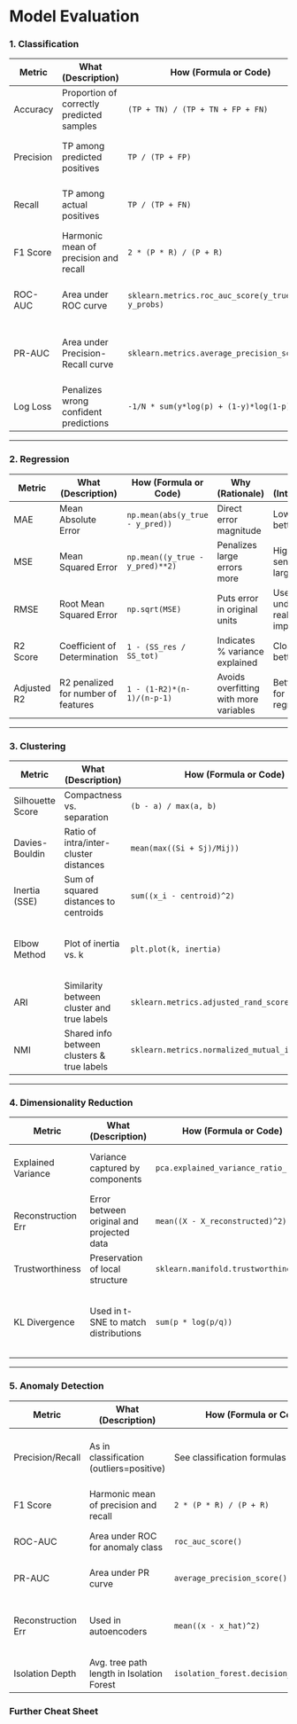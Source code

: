 # Model Evaluation

### 1. Classification

| Metric    | What (Description)                        | How (Formula or Code)                            | Why (Rationale)                                 | So What (Interpretation)                         |
| --------- | ----------------------------------------- | ------------------------------------------------ | ----------------------------------------------- | ------------------------------------------------ |
| Accuracy  | Proportion of correctly predicted samples | `(TP + TN) / (TP + TN + FP + FN)`                | Simple overview of performance                  | High accuracy means most predictions are correct |
| Precision | TP among predicted positives              | `TP / (TP + FP)`                                 | Measures exactness, useful when FP is costly    | High precision = low false alarms                |
| Recall    | TP among actual positives                 | `TP / (TP + FN)`                                 | Measures completeness, useful when FN is costly | High recall = low false negatives                |
| F1 Score  | Harmonic mean of precision and recall     | `2 * (P * R) / (P + R)`                          | Balances precision and recall                   | Good for imbalanced classes                      |
| ROC-AUC   | Area under ROC curve                      | `sklearn.metrics.roc_auc_score(y_true, y_probs)` | Threshold independent measure of separability   | Higher = better distinction between classes      |
| PR-AUC    | Area under Precision-Recall curve         | `sklearn.metrics.average_precision_score()`      | Focused on imbalanced datasets                  | More informative than ROC in imbalanced cases    |
| Log Loss  | Penalizes wrong confident predictions     | `-1/N * sum(y*log(p) + (1-y)*log(1-p))`          | Confidence-aware measure                        | Lower = better calibrated predictions            |

***

### 2. Regression

| Metric      | What (Description)                  | How (Formula or Code)           | Why (Rationale)                        | So What (Interpretation)                   |
| ----------- | ----------------------------------- | ------------------------------- | -------------------------------------- | ------------------------------------------ |
| MAE         | Mean Absolute Error                 | `np.mean(abs(y_true - y_pred))` | Direct error magnitude                 | Lower MAE = better accuracy                |
| MSE         | Mean Squared Error                  | `np.mean((y_true - y_pred)**2)` | Penalizes large errors more            | Higher sensitivity to large errors         |
| RMSE        | Root Mean Squared Error             | `np.sqrt(MSE)`                  | Puts error in original units           | Useful for understanding real-world impact |
| R2 Score    | Coefficient of Determination        | `1 - (SS_res / SS_tot)`         | Indicates % variance explained         | Closer to 1 = better model                 |
| Adjusted R2 | R2 penalized for number of features | `1 - (1-R2)*(n-1)/(n-p-1)`      | Avoids overfitting with more variables | Better metric for multivariate regression  |

***

### 3. Clustering

| Metric           | What (Description)                         | How (Formula or Code)                            | Why (Rationale)                         | So What (Interpretation)         |
| ---------------- | ------------------------------------------ | ------------------------------------------------ | --------------------------------------- | -------------------------------- |
| Silhouette Score | Compactness vs. separation                 | `(b - a) / max(a, b)`                            | Measures cluster quality                | Close to 1 = well-clustered      |
| Davies-Bouldin   | Ratio of intra/inter-cluster distances     | `mean(max((Si + Sj)/Mij))`                       | Lower = better separated clusters       | Lower DBI = better clustering    |
| Inertia (SSE)    | Sum of squared distances to centroids      | `sum((x_i - centroid)^2)`                        | Evaluates compactness                   | Lower inertia = tighter clusters |
| Elbow Method     | Plot of inertia vs. k                      | `plt.plot(k, inertia)`                           | Helps choose optimal number of clusters | Elbow point = best k             |
| ARI              | Similarity between cluster and true labels | `sklearn.metrics.adjusted_rand_score()`          | Adjusts for chance                      | Closer to 1 = better agreement   |
| NMI              | Shared info between clusters & true labels | `sklearn.metrics.normalized_mutual_info_score()` | Scales from 0 to 1                      | Higher = better match            |

***

### 4. Dimensionality Reduction

| Metric             | What (Description)                        | How (Formula or Code)                | Why (Rationale)                                  | So What (Interpretation)                         |
| ------------------ | ----------------------------------------- | ------------------------------------ | ------------------------------------------------ | ------------------------------------------------ |
| Explained Variance | Variance captured by components           | `pca.explained_variance_ratio_`      | Measures how much info is retained               | Higher = better preservation of structure        |
| Reconstruction Err | Error between original and projected data | `mean((X - X_reconstructed)^2)`      | Measures loss of information                     | Lower = better fidelity                          |
| Trustworthiness    | Preservation of local structure           | `sklearn.manifold.trustworthiness()` | Measures local relationships                     | Higher = better local mapping                    |
| KL Divergence      | Used in t-SNE to match distributions      | `sum(p * log(p/q))`                  | Measures divergence between high-dim and low-dim | Lower = better preservation of density structure |

***

### 5. Anomaly Detection

| Metric             | What (Description)                        | How (Formula or Code)                  | Why (Rationale)                            | So What (Interpretation)                        |
| ------------------ | ----------------------------------------- | -------------------------------------- | ------------------------------------------ | ----------------------------------------------- |
| Precision/Recall   | As in classification (outliers=positive)  | See classification formulas            | Imbalanced problems; need specific metrics | High = correct detection of anomalies           |
| F1 Score           | Harmonic mean of precision and recall     | `2 * (P * R) / (P + R)`                | Balances detection accuracy                | Higher = better anomaly detection               |
| ROC-AUC            | Area under ROC for anomaly class          | `roc_auc_score()`                      | Measures rank ordering                     | Higher = better separation of anomalies         |
| PR-AUC             | Area under PR curve                       | `average_precision_score()`            | Better for skewed data                     | High = better precision-recall trade-off        |
| Reconstruction Err | Used in autoencoders                      | `mean((x - x_hat)^2)`                  | High = potential anomaly                   | Identify anomalies by high reconstruction error |
| Isolation Depth    | Avg. tree path length in Isolation Forest | `isolation_forest.decision_function()` | Shorter = more likely anomaly              | Lower score = more isolated (anomalous)         |

### Further Cheat Sheet

<figure><img src="../../.gitbook/assets/image.png" alt=""><figcaption></figcaption></figure>

<figure><img src="../../.gitbook/assets/image (1).png" alt=""><figcaption></figcaption></figure>

<figure><img src="../../.gitbook/assets/image (2).png" alt=""><figcaption></figcaption></figure>

<figure><img src="../../.gitbook/assets/image (3).png" alt=""><figcaption></figcaption></figure>

<figure><img src="../../.gitbook/assets/image (10).png" alt=""><figcaption></figcaption></figure>
